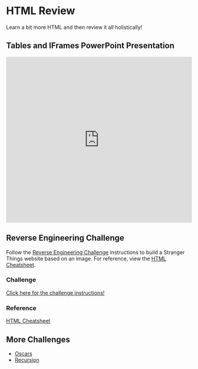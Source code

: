 # HTML Review
Learn a bit more HTML and then review it all holistically!

## Tables and IFrames PowerPoint Presentation
<iframe src='https://view.officeapps.live.com/op/embed.aspx?src=https://hylandtechclub.com/web-101/Week03/TablesAndIFrames.pptx' width='100%' height='450px' frameborder='0'></iframe>

## Reverse Engineering Challenge
Follow the [Reverse Engineering Challenge](ReverseEngineeringChallenge.md) instructions to build a Stranger Things website based on an image. For reference, view the [HTML Cheatsheet](HtmlCheatsheet.md).

### Challenge
[Click here for the challenge instructions!](ReverseEngineeringChallenge.md)

### Reference
[HTML Cheatsheet](HtmlCheatsheet.md)

## More Challenges
- [Oscars](OscarsChallenge.md)
- [Recursion](RecursionChallenge.md)
